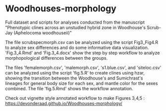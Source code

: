 # Woodhouses-morphology
Full dataset and scripts for analyses conducted from the manuscript "Phenotypic clines across an unstudied hybrid zone in Woodhouse's Scrub-Jay (Aphelocoma woodhouseii)"

The file scrubspecmorph.csv can be analyzed using the script Fig3_Fig4.R to analyze sex differences and do some informative data visualization. 'Fig.3_4.Rmd' and 'Fig.3_4.docx' show the step by step workflow to analyze morphopological differences between the groups.

The files 'femalemorph.csv', 'malemorph.csv', 's1.blue.csv', and 'siteloc.csv' can be analyzed using the script 'fig.5.R' to create clines using hzar, showing the transition between the Woodhouse's and Sumichrast's lineages for general body size for each sex, and mantle color for the sexes combined. The file 'fig.5.Rmd' shows the workflow annotation.

Check out vignette style annotated workflow to make Figures 3,4,5 : https://devonderaad.github.io/Woodhouses-morphology/
